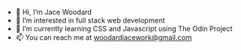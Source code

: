 - 👋 Hi, I’m Jace Woodard
- 👀 I’m interested in full stack web development
- 🌱 I’m currently learning CSS and Javascript using The Odin Project
- 📫 You can reach me at woodardjacework@gmail.com

<!---
woodardjace12/woodardjace12 is a ✨ special ✨ repository because its `README.md` (this file) appears on your GitHub profile.
You can click the Preview link to take a look at your changes.
--->
